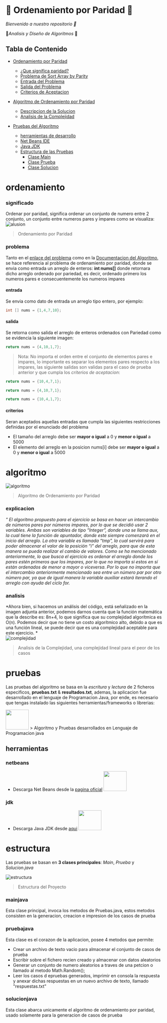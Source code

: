 # :trident: Ordenamiento por Paridad :trident:
_Bienvenido  a nuestro repositorio :wave:_

:construction_worker:*Analisis y Diseño de Algoritmos*  :memo:

## Tabla de Contenido 

- [Ordenamiento por Paridad](#ordenamiento)
    + [¿Que significa paridad?](#significado)
    + [Problema de Sort Array by Parity](#problema)
    + [Entrada del Problema](#entrada)
    + [Salida del Problema](#salida)
    + [Criterios de Aceptacion](#criterios)
    
- [Algoritmo de Ordenamiento por Paridad](#algoritmo)
    + [Descripcion de la Solucion](#explicacion)
    + [Analisis de la Complejidad](#analisis)
    
- [Pruebas del Algoritmo](#pruebas)
    + [herramientas de desarrollo](#herramientas)
    + [Net Beans IDE](#netbeans)
    + [Java JDK](#jdk)
    - [Estructura de las Pruebas](#estructura)
        + [Clase Main](#mainjava)
        + [Clase Prueba](#pruebajava)
        + [Clase Solucion](#solucionjava)



# ordenamiento  
### significado
Ordenar por paridad, significa ordenar un conjunto de numero entre 2 conjunto, un conjunto entre numeros pares y impares como se visualiza:
![alusion](https://i.ibb.co/KxmxG9y/Captura2332.png)
> Ordenamiento por Paridad

### problema
Tanto en el  [enlace del problema](https://leetcode.com/problems/sort-array-by-parity/) como en la [Documentacion del Algoritmo](https://docs.google.com/document/d/1BqPzuK0j9PFyKI2hvA4-E8kaOvDNW383bzxna2t-JTc/edit?usp=sharing), se hace referencia al problema de ordenamiento por paridad, donde se envia como entrada un arreglo de enteros: **int nums[]** donde retornara dicho arreglo ordenado por pariedad, es decir,  ordenado primero los numeros  pares e consecuentemente los numeros impares 

#### entrada
Se envia como dato de entrada un arreglo tipo entero, por ejemplo:
```java
int [] nums = {1,4,7,10};
```
#### salida
Se retorna como salida el arreglo de enteros ordenados con Pariedad como se evidencia la siguiente imagen:
```java
return nums = {4,10,1,7};
```
> Nota: No importa el orden entre el conjunto de elementos pares e impares, lo importante es separar los elementos pares respecto a los impares, las siguiente salidas son validas para el caso de prueba anterior y que cumpla los *criterios de aceptacion*:

```java
return nums = {10,4,7,1};
```
```java
return nums = {4,10,7,1};
```
```java
return nums = {10,4,1,7};
```
#### criterios
Seran aceptados aquellas entradas que cumpla las siguientes restricciones definidas por el enunciado del problema
* El tamaño del arreglo debe ser **mayor o igual** a 0 y **menor o igual** a 5000
* El elemento del arreglo en la posicion nums[i] debe ser **mayor o igual** a 0 y **menor o igual** a 5000

# algoritmo
![algoritmo](https://i.ibb.co/nC09wcD/image.png)
> Algoritmo de Ordenamiento por Paridad
### explicacion
*" El algoritmo propuesto para el ejercicio se basa en hacer un intercambio de números pares por números impares, por lo que se decidió usar 2 variables. Ambas son variables de tipo “Integer”, donde una se llama aux, la cual tiene la función de apuntador, donde este siempre comenzará en el inicio del arreglo. La otra variable es llamada “tmp”, la cual servirá para poder almacenar el valor de la posición “i” del arreglo, para que de esta manera se pueda realizar el cambio de valores. 
Como se ha mencionado anteriormente, lo que busca el ejercicio es ordenar el arreglo 
donde los pares estén primeros que los impares, por lo que no importa si estos en sí están ordenados de menor a mayor  o viceversa. Por lo que no importa que el intercambio anteriormente mencionado sea entre un número par por otro número par, ya que de igual manera la variable auxiliar estará iterando el arreglo con ayuda del ciclo for.* 

### analisis
*Ahora bien, si hacemos un análisis del código, está señalizado en la imagen adjunta anterior, podemos darnos cuenta que la función matemática que la describe es:
8n+4, lo que significa que su complejidad algorítmica es O(n). 
Podemos decir que no tiene un costo algorítmico alto, debido a que es una función lineal, se puede decir que es una complejidad aceptable para este ejercicio.
*  
![complejidad](https://i.ibb.co/4fQn2PR/image.png)
> Analisis de la Complejidad, una complejidad lineal para el peor de los casos

# pruebas
Las pruebas del algoritmo se basa en la *escritura* y *lectura* de 2 ficheros especificos, **pruebas.txt** & **resultados.txt**, ademas, la aplicacion fue desarrollado en el lenguaje de Programacion Java, por ende, es necesario que tengas instalado las siguientes herramientas/frameworks o librerias:

<img src="https://cdn-icons-png.flaticon.com/512/226/226777.png" width="74" height="64" >
> Algoritmo y Pruebas desarrollados en Lenguaje de Programacion java

## herramientas
### netbeans
* Descarga Net Beans desde la [pagina oficial](https://netbeans.apache.org/download/index.html) <img src="http://www.davidtan.org/wp-content/uploads/2009/12/netbeans-ide-logo-icon.png" width="74" height="64" >
### jdk
* Descarga Java JDK desde  [aqui](https://www.java.com/es/download/help/develop_es.html) <img src="https://miro.medium.com/max/785/1*7fDw5W4a5WxJY9wQIgzNLQ.jpeg" width="74" height="64" >

# estructura
Las pruebas se basan en **3 clases principales**: *Main*, *Prueba* y *Solucion.java*

![estructura](https://i.ibb.co/CvGvVrt/image.png)
> Estructura del Proyecto
### mainjava 
Esta clase principal, invoca los metodos de Pruebas.java, estos metodos consisten en la generacion, creacion e impresion de los casos de prueba

### pruebajava
Esta clase es el corazon de la aplicacion, posee 4 metodos que permite:
* Crear un archivo de texto vacio para almacenar el conjunto de casos de prueba
* Escribir sobre el fichero recien creado y almacenar con datos aleatorios
* Generar un conjunto de numero aleatorios a traves de una petcion o llamado al metodo Math.Random();
* Leer los casos d epruebas generados, imprimir en consola la respuesta y anexar dichas respuestas en un nuevo archivo de texto, llamado "respuestas.txt"
### solucionjava
Esta clase abarca unicamente el algoritmo de ordenamiento por paridad, usado solamente para la generacion de casos de prueba





